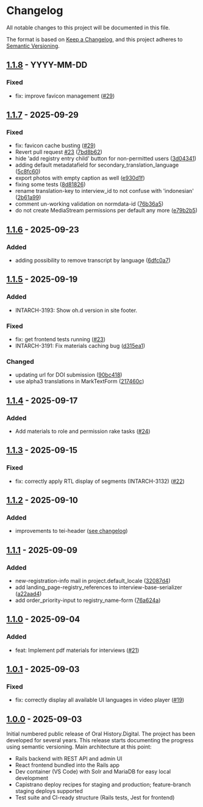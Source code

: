 # Changelog

All notable changes to this project will be documented in this file.

The format is based on [Keep a Changelog](https://keepachangelog.com/en/1.1.0/),
and this project adheres to [Semantic Versioning](https://semver.org/spec/v2.0.0.html).

## [1.1.8] - YYYY-MM-DD

### Fixed

-   fix: improve favicon management ([#29](https://github.com/oral-history-digital/ohd/pull/32))

## [1.1.7] - 2025-09-29

### Fixed

-   fix: favicon cache busting ([#29](https://github.com/oral-history-digital/ohd/pull/29))
-   Revert pull request [#23](https://github.com/oral-history-digital/ohd/pull/23) ([7bd8b62](https://github.com/oral-history-digital/ohd/commit/7bd8b62d69a319219389d8a3df3de094cd394d5a))
-   hide 'add registry entry child' button for non-permitted users ([3d04341](https://github.com/oral-history-digital/ohd/commit/3d043413692cdfbb6bd129977edae4124b2bf545))
-   adding default metadatafield for secondary_translation_language ([5c8fc60](https://github.com/oral-history-digital/ohd/commit/5c8fc60f07372af912b2a0edb5d8c834414f4e2b))
-   export photos with empty caption as well ([e930d1f](https://github.com/oral-history-digital/ohd/commit/e930d1f062c271517f6154bd944d111d7a8bdc20))
-   fixing some tests ([8d81826](https://github.com/oral-history-digital/ohd/commit/8d818269513dd1016c2f8bdf90162ec04ae0fc3c))
-   rename translation-key to interview_id to not confuse with 'indonesian' ([2b61a99](https://github.com/oral-history-digital/ohd/commit/2b61a99c9a1ef09b31353cfb3f3e41da67d2691a))
-   comment un-working validation on normdata-id ([76b36a5](https://github.com/oral-history-digital/ohd/commit/76b36a57269b1120dc60cafb5b46b02d44a4c4be))
-   do not create MediaStream permissions per default any more ([e79b2b5](https://github.com/oral-history-digital/ohd/commit/e79b2b5d6376b488eb0e98c0ee41edc2076f7db5))

## [1.1.6] - 2025-09-23

### Added

-   adding possibility to remove transcript by language ([6dfc0a7](https://github.com/oral-history-digital/ohd/commit/6dfc0a7893787caef470aa9399e84b6d11b4ea4e))

## [1.1.5] - 2025-09-19

### Added

-   INTARCH-3193: Show oh.d version in site footer.

### Fixed

-   fix: get frontend tests running ([#23](https://github.com/oral-history-digital/ohd/pull/23))
-   INTARCH-3191: Fix materials caching bug ([d315ea1](https://github.com/oral-history-digital/ohd/commit/d315ea17274b5438b1915c410461fcadd957fb28))

### Changed

-   updating url for DOI submission ([90bc418](https://github.com/oral-history-digital/ohd/commit/90bc41851d399a2ae759edc62dee03b77d2647e4))
-   use alpha3 translations in MarkTextForm ([217460c](https://github.com/oral-history-digital/ohd/commit/217460ce28d6588260ff5a27fa93a3632790f87e))

## [1.1.4] - 2025-09-17

### Added

-   Add materials to role and permission rake tasks ([#24](https://github.com/oral-history-digital/ohd/pull/24))

## [1.1.3] - 2025-09-15

### Fixed

-   fix: correctly apply RTL display of segments (INTARCH-3132) ([#22](https://github.com/oral-history-digital/ohd/pull/22))

## [1.1.2] - 2025-09-10

### Added

-   improvements to tei-header ([see changelog](https://github.com/oral-history-digital/ohd/compare/v1.1.1...v1.1.2))

## [1.1.1] - 2025-09-09

### Added

-   new-registration-info mail in project.default_locale ([32087d4](https://github.com/oral-history-digital/ohd/commit/32087d44229eb735aac97d478e6beff8ea6a7aad))
-   add landing_page-registry_references to interview-base-serializer ([a22aad4](https://github.com/oral-history-digital/ohd/commit/a22aad40de6ea9c90e351d515cfeaab573af13a6))
-   add order_priority-input to registry_name-form ([76a624a](https://github.com/oral-history-digital/ohd/commit/76a624ac645068c3eb78c4cf15d625f7cdaee21e))

## [1.1.0] - 2025-09-04

### Added

-   feat: Implement pdf materials for interviews ([#21](https://github.com/oral-history-digital/ohd/pull/21))

## [1.0.1] - 2025-09-03

### Fixed

-   fix: correctly display all available UI languages in video player ([#19](https://github.com/oral-history-digital/ohd/pull/19))

## [1.0.0] - 2025-09-03

Initial numbered public release of Oral History.Digital. The project has been developed for several years. This release starts documenting the progress using semantic versioning. Main architecture at this point:

-   Rails backend with REST API and admin UI
-   React frontend bundled into the Rails app
-   Dev container (VS Code) with Solr and MariaDB for easy local development
-   Capistrano deploy recipes for staging and production; feature-branch staging deploys supported
-   Test suite and CI-ready structure (Rails tests, Jest for frontend)

[1.1.8]: https://github.com/oral-history-digital/ohd/compare/v1.1.8...v1.1.8
[1.1.7]: https://github.com/oral-history-digital/ohd/compare/v1.1.6...v1.1.7
[1.1.6]: https://github.com/oral-history-digital/ohd/compare/v1.1.5...v1.1.6
[1.1.5]: https://github.com/oral-history-digital/ohd/compare/v1.1.4...v1.1.5
[1.1.4]: https://github.com/oral-history-digital/ohd/compare/v1.1.3...v1.1.4
[1.1.3]: https://github.com/oral-history-digital/ohd/compare/v1.1.2...v1.1.3
[1.1.2]: https://github.com/oral-history-digital/ohd/compare/v1.1.1...v1.1.2
[1.1.1]: https://github.com/oral-history-digital/ohd/compare/v1.1.0...v1.1.1
[1.1.0]: https://github.com/oral-history-digital/ohd/compare/v1.0.1...v1.1.0
[1.0.1]: https://github.com/oral-history-digital/ohd/compare/v1.0.0...v1.0.1
[1.0.0]: https://github.com/oral-history-digital/ohd/releases/tag/v1.0.0
